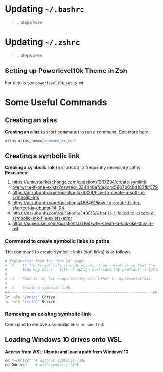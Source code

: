 # Updating `~/.bashrc`
>...steps here

# Updating `~/.zshrc`
>...steps here

## Setting up Powerlevel10k Theme in Zsh

For details see `powerlevel10k_setup.md`.


# Some Useful Commands
## Creating an alias
**Creating an alias** (a short command) to run a command. [See more here](https://linuxize.com/post/how-to-create-bash-aliases/)  
```bash
alias alias_name="command_to_run"
```
## Creating a symbolic link
**Creating a symbolic link** (a shortcut) to frequently necessary paths.
**Resources**:  
1. https://unix.stackexchange.com/questions/207294/create-symlink-overwrite-if-one-exists?newreg=234448a7da2c4c59b7b6cbd183fbf379
2. https://askubuntu.com/questions/56339/how-to-create-a-soft-or-symbolic-link
3. https://askubuntu.com/questions/486461/how-to-create-folder-shortcut-in-ubuntu-14-04
4. https://askubuntu.com/questions/543516/what-is-a-failed-to-create-a-symbolic-link-file-exists-error
5. https://superuser.com/questions/81164/why-create-a-link-like-this-ln-nsf

### Command to create symbolic links to paths
The command to create symbolic links (soft links) is as follows.  
```bash
# Explanation from the "man ln" page:
# -f    If the target file already exists, then unlink it so that the
#       link may occur.  (The -f option overrides any previous -i options.)
#
# -n    Same as -h, for compatibility with other ln implementations.
#
# -s    Create a symbolic link.
##------------------------------------------------------------------##
ln -sfn "/mnt/c" Cdrive
ln -sfn "/mnt/d" Ddrive
```

### Removing an existing symbolic-link
Command to remove a symbolic link: `rm sum-link`

## Loading Windows 10 drives onto WSL
**Access from WSL-Ubuntu and load a path from Windows 10**
```bash
cd "~/mnt/c"  # without symbolic-link
cd Ddrive     # with symbolic-link
```
